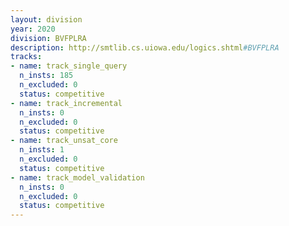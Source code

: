 ```yaml
---
layout: division
year: 2020
division: BVFPLRA
description: http://smtlib.cs.uiowa.edu/logics.shtml#BVFPLRA
tracks:
- name: track_single_query
  n_insts: 185
  n_excluded: 0
  status: competitive
- name: track_incremental
  n_insts: 0
  n_excluded: 0
  status: competitive
- name: track_unsat_core
  n_insts: 1
  n_excluded: 0
  status: competitive
- name: track_model_validation
  n_insts: 0
  n_excluded: 0
  status: competitive
---
```


